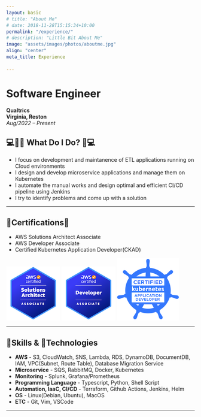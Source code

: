 ```yaml
---
layout: basic
# title: "About Me"
# date: 2018-11-28T15:15:34+10:00
permalink: "/experience/"
# description: "Little Bit About Me"
image: "assets/images/photos/aboutme.jpg"
align: "center"
meta_title: Experience

---
```


# Software Engineer

**Qualtrics**  
**Virginia, Reston**  
*Aug/2022 – Present*  

## 💻🧑‍💼 What Do I Do? 🧑💻

- I focus on development and maintanence of ETL applications running on Cloud environments
- I design and develop microservice applications and manage them on Kubernetes
- I automate the manual works and design optimal and efficient CI/CD pipeline using Jenkins
- I try to identify problems and come up with a solution

---

## 🏅Certifications🏅

- AWS Solutions Architect Associate
- AWS Developer Associate
- Certified Kubernetes Application Developer(CKAD)

![AWS Solutions Architect Associate](/assets/images/certifications/aws-solutions-architect-associate.png)
![AWS Developer Associate](/assets/images/certifications/aws-developer-associate.png)
![Certified Kubernetes Application Developer (CKAD)](/assets/images/certifications/ckad.png)

---

## 🔨Skills & 🤖Technologies

- **AWS** - S3, CloudWatch, SNS, Lambda, RDS, DynamoDB, DocumentDB, IAM, VPC(Subnet, Route Table), Database Migration Service
- **Microservice** -  SQS, RabbitMQ, Docker, Kubernetes
- **Monitoring** - Splunk, Grafana/Prometheus
- **Programming Language** - Typescript, Python, Shell Script
- **Automation, IaaC, CI/CD** - Terraform, Github Actions, Jenkins, Helm
- **OS** - Linux(Debian, Ubuntu), MacOS
- **ETC** - Git, Vim, VSCode

---




<!-- # Creating Modern Websites

Web design encompasses many different skills and disciplines in the production and maintenance of websites.

Often many individuals will work in teams covering different aspects of the design process, although some designers will cover them all. Web design partially overlaps web engineering in the broader scope of web development.

## What is Web Design?

User experience is about how a user interacts with, and experiences, a particular product, system or service. As a UX designer, you should consider the Why, What and How of product use.

{% include framework/shortcodes/figure.html src="assets/images/photos/content-1.webp" title="Steve Francia" caption="Designing in Figma" alt="Photo of designing a website in Figma" link="https://figma.com" target="\_blank" %}

## Front-end Development

The What addresses the things people can do with a product—its functionality. Finally, the How relates to the design of functionality in an accessible and aesthetically pleasant way. UX designers start with the Why before determining the What and then, finally, the How in order to create products that users can form meaningful experiences with. In software designs, you will need to ensure the product’s “substance” comes through an existing device and offers a seamless, fluid experience.

> As a UX designer, you should consider the Why, What and How of product use.

Web designers are expected to have an awareness of usability and if their role involves creating markup then they are also expected to be up to date with web accessibility guidelines.

## Design Systems

A Design System is a set of interconnected patterns and shared practices coherently organized to aid in digital product design and development of products such as apps or websites.

{% include framework/shortcodes/youtube.html id='2M6dJ2Uynhg' %}

## Process

There are two primary jobs involved in creating a website: the web designer and web developer, who often work closely together on a website. The web designers are responsible for the visual aspect, which includes the layout, coloring and typography of a web page.

- User experience research
- Visual design and illustration
- Programming and coding

![Design In Figma]({{ "/assets/images/photos/content-2.webp" | relative_url }})

Web designers will also have a working knowledge of markup languages such as HTML and CSS, although the extent of their knowledge will differ from one web designer to another. -->